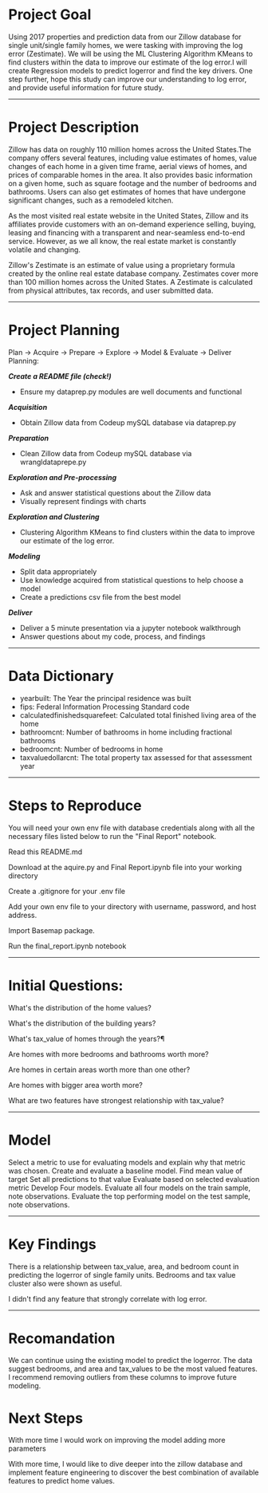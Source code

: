 # Project Goal
Using 2017 properties and prediction data from our Zillow database for single unit/single family homes, we were tasking with improving the log error (Zestimate). We will be using the ML Clustering Algorithm KMeans to find clusters within the data to improve our estimate of the log error.I will create Regression models to predict logerror and find the key drivers. One step further, hope this study can improve our understanding to log error, and provide useful information for future study. 
***

# Project Description

Zillow has data on roughly 110 million homes across the United States.The company offers several features, including value estimates of homes, value changes of each home in a given time frame, aerial views of homes, and prices of comparable homes in the area. It also provides basic information on a given home, such as square footage and the number of bedrooms and bathrooms. Users can also get estimates of homes that have undergone significant changes, such as a remodeled kitchen.

As the most visited real estate website in the United States, Zillow and its affiliates provide customers with an on-demand experience selling, buying, leasing and financing with a transparent and near-seamless end-to-end service. However, as we all know, the real estate market is constantly volatile and changing. 

Zillow's Zestimate is an estimate of value using a proprietary formula created by the online real estate database company. Zestimates cover more than 100 million homes across the United States. A Zestimate is calculated from physical attributes, tax records, and user submitted data. 
***

# Project Planning
Plan -> Acquire -> Prepare -> Explore -> Model & Evaluate -> Deliver
Planning:

***Create a README file (check!)***
* Ensure my dataprep.py modules are well documents and functional

***Acquisition***

* Obtain Zillow data from Codeup mySQL database via dataprep.py

***Preparation***

* Clean Zillow data from Codeup mySQL database via wrangldataprepe.py


***Exploration and Pre-processing***

* Ask and answer statistical questions about the Zillow data
* Visually represent findings with charts

***Exploration and Clustering***
* Clustering Algorithm KMeans to find clusters within the data to improve our estimate of the log error.

***Modeling***

* Split data appropriately
* Use knowledge acquired from statistical questions to help choose a model
* Create a predictions csv file from the best model

***Deliver***

* Deliver a 5 minute presentation via a jupyter notebook walkthrough
* Answer questions about my code, process, and findings

***
# Data Dictionary
* yearbuilt: The Year the principal residence was built
* fips: Federal Information Processing Standard code
* calculatedfinishedsquarefeet: Calculated total finished living area of the home
* bathroomcnt: Number of bathrooms in home including fractional bathrooms
* bedroomcnt: Number of bedrooms in home
* taxvaluedollarcnt: The total property tax assessed for that assessment year


***
# Steps to Reproduce
You will need your own env file with database credentials along with all the necessary files listed below to run the "Final Report" notebook.

Read this README.md

Download at the aquire.py and Final Report.ipynb file into your working directory

Create a .gitignore for your .env file

Add your own env file to your directory with username, password, and host address.

Import Basemap package. 

Run the final_report.ipynb notebook

***
# Initial Questions:

What's the distribution of the home values?

What's the distribution of the building years?

What's tax_value of homes through the years?¶

Are homes with more bedrooms and bathrooms worth more?

Are homes in certain areas worth more than one other?

Are homes with bigger area worth more?

What are two features have strongest relationship with tax_value?


***

# Model
Select a metric to use for evaluating models and explain why that metric was chosen.
Create and evaluate a baseline model.
Find mean value of target
Set all predictions to that value
Evaluate based on selected evaluation metric
Develop Four models.
Evaluate all four models on the train sample, note observations.
Evaluate the top performing model on the test sample, note observations.

***
# Key Findings
There is a relationship between tax_value, area, and bedroom count in predicting the logerror of single family units. Bedrooms and tax value cluster also were shown as useful. 

I didn't find any feature that strongly correlate with log error. 
*** 
# Recomandation
We can continue using the existing model to predict the logerror. The data suggest bedrooms, and area and tax_values to be the most valued features. I recommend removing outliers from these columns to improve future modeling.

# Next Steps 
With more time I would work on improving the model adding more parameters

With more time, I would like to dive deeper into the zillow database and implement feature engineering to discover the best combination of available features to predict home values.
